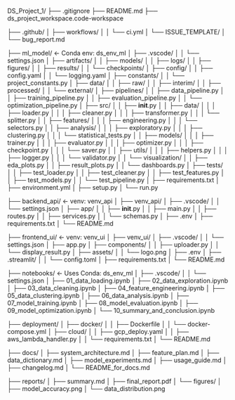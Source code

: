 DS_Project_1/
├── .gitignore
├── README.md
├── ds_project_workspace.code-workspace

├── .github/
│   ├── workflows/
│   │   └── ci.yml
│   └── ISSUE_TEMPLATE/
│       └── bug_report.md

├── ml_model/                     ← Conda env: ds_env_ml
│   ├── .vscode/
│   │   └── settings.json
│   ├── artifacts/
│   │   ├── models/
│   │   ├── logs/
│   │   ├── figures/
│   │   ├── results/
│   │   └── checkpoints/
│   ├── config/
│   │   ├── config.yaml
│   │   └── logging.yaml
│   ├── constants/
│   │   └── project_constants.py
│   ├── data/
│   │   ├── raw/
│   │   ├── interim/
│   │   ├── processed/
│   │   └── external/
│   ├── pipelines/
│   │   ├── data_pipeline.py
│   │   ├── training_pipeline.py
│   │   ├── evaluation_pipeline.py
│   │   └── optimization_pipeline.py
│   ├── src/
│   │   ├── __init__.py
│   │   ├── data/
│   │   │   ├── loader.py
│   │   │   ├── cleaner.py
│   │   │   ├── transformer.py
│   │   │   └── splitter.py
│   │   ├── features/
│   │   │   ├── engineering.py
│   │   │   └── selectors.py
│   │   ├── analysis/
│   │   │   ├── exploratory.py
│   │   │   ├── clustering.py
│   │   │   └── statistical_tests.py
│   │   ├── models/
│   │   │   ├── trainer.py
│   │   │   ├── evaluator.py
│   │   │   ├── optimizer.py
│   │   │   ├── checkpoint.py
│   │   │   └── saver.py
│   │   ├── utils/
│   │   │   ├── helpers.py
│   │   │   ├── logger.py
│   │   │   └── validator.py
│   │   └── visualization/
│   │       ├── eda_plots.py
│   │       ├── result_plots.py
│   │       └── dashboards.py
│   ├── tests/
│   │   ├── test_loader.py
│   │   ├── test_cleaner.py
│   │   ├── test_features.py
│   │   ├── test_models.py
│   │   └── test_pipeline.py
│   ├── requirements.txt
│   ├── environment.yml
│   ├── setup.py
│   └── run.py

├── backend_api/                  ← venv: venv_api
│   ├── venv_api/
│   ├── .vscode/
│   │   └── settings.json
│   ├── app/
│   │   ├── __init__.py
│   │   ├── main.py
│   │   ├── routes.py
│   │   ├── services.py
│   │   └── schemas.py
│   ├── .env
│   ├── requirements.txt
│   └── README.md

├── frontend_ui/                  ← venv: venv_ui
│   ├── venv_ui/
│   ├── .vscode/
│   │   └── settings.json
│   ├── app.py
│   ├── components/
│   │   ├── uploader.py
│   │   └── display_result.py
│   ├── assets/
│   │   └── logo.png
│   ├── .env
│   ├── .streamlit/
│   │   └── config.toml
│   ├── requirements.txt
│   └── README.md

├── notebooks/                   ← Uses Conda: ds_env_ml
│   ├── .vscode/
│   │   └── settings.json
│   ├── 01_data_loading.ipynb
│   ├── 02_data_exploration.ipynb
│   ├── 03_data_cleaning.ipynb
│   ├── 04_feature_engineering.ipynb
│   ├── 05_data_clustering.ipynb
│   ├── 06_data_analysis.ipynb
│   ├── 07_model_training.ipynb
│   ├── 08_model_evaluation.ipynb
│   ├── 09_model_optimization.ipynb
│   └── 10_summary_and_conclusion.ipynb

├── deployment/
│   ├── docker/
│   │   ├── Dockerfile
│   │   └── docker-compose.yml
│   ├── cloud/
│   │   ├── gcp_deploy.yaml
│   │   ├── aws_lambda_handler.py
│   │   └── requirements.txt
│   └── README.md

├── docs/
│   ├── system_architecture.md
│   ├── feature_plan.md
│   ├── data_dictionary.md
│   ├── model_experiments.md
│   ├── usage_guide.md
│   ├── changelog.md
│   └── README_for_docs.md

├── reports/
│   ├── summary.md
│   ├── final_report.pdf
│   └── figures/
│       ├── model_accuracy.png
│       └── data_distribution.png
